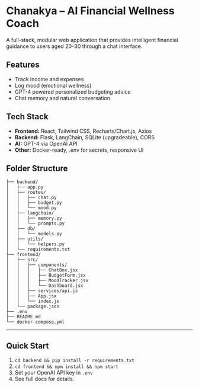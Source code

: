 # Chanakya – AI Financial Wellness Coach

A full-stack, modular web application that provides intelligent financial guidance to users aged 20–30 through a chat interface.

## Features
- Track income and expenses
- Log mood (emotional wellness)
- GPT-4 powered personalized budgeting advice
- Chat memory and natural conversation

## Tech Stack
- **Frontend:** React, Tailwind CSS, Recharts/Chart.js, Axios
- **Backend:** Flask, LangChain, SQLite (upgradeable), CORS
- **AI:** GPT-4 via OpenAI API
- **Other:** Docker-ready, .env for secrets, responsive UI

## Folder Structure
```
├── backend/
│   ├── app.py
│   ├── routes/
│   │   ├── chat.py
│   │   ├── budget.py
│   │   └── mood.py
│   ├── langchain/
│   │   ├── memory.py
│   │   └── prompts.py
│   ├── db/
│   │   └── models.py
│   ├── utils/
│   │   └── helpers.py
│   └── requirements.txt
├── frontend/
│   ├── src/
│   │   ├── components/
│   │   │   ├── ChatBox.jsx
│   │   │   ├── BudgetForm.jsx
│   │   │   ├── MoodTracker.jsx
│   │   │   └── Dashboard.jsx
│   │   ├── services/api.js
│   │   ├── App.jsx
│   │   └── index.js
│   └── package.json
├── .env
├── README.md
└── docker-compose.yml
```

---

## Quick Start
1. `cd backend && pip install -r requirements.txt`
2. `cd frontend && npm install && npm start`
3. Set your OpenAI API key in `.env`
4. See full docs for details.
